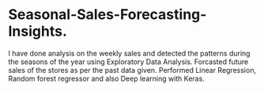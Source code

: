 # Seasonal-Sales-Forecasting-Insights.
I have done analysis on the weekly sales and detected the patterns during the                  seasons of the year using Exploratory Data Analysis. Forcasted future sales of the                   stores as per the past data given. Performed Linear Regression, Random forest regressor and also Deep learning with Keras.
